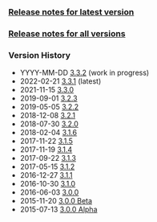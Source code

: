 ### [Release notes for latest version](latest.md)

### [Release notes for all versions](full.md)

### Version History

* YYYY-MM-DD [3.3.2](3.3.2.md) (work in progress)
* 2022-02-21 [3.3.1](3.3.1.md) (latest)
* 2021-11-15 [3.3.0](3.3.0.md)
* 2019-09-01 [3.2.3](3.2.3.md)
* 2019-05-05 [3.2.2](3.2.2.md)
* 2018-12-08 [3.2.1](3.2.1.md)
* 2018-07-30 [3.2.0](3.2.0.md)
* 2018-02-04 [3.1.6](3.1.6.md)
* 2017-11-22 [3.1.5](3.1.5.md)
* 2017-11-19 [3.1.4](3.1.4.md)
* 2017-09-22 [3.1.3](3.1.3.md)
* 2017-05-15 [3.1.2](3.1.2.md)
* 2016-12-27 [3.1.1](3.1.1.md)
* 2016-10-30 [3.1.0](3.1.0.md)
* 2016-06-03 [3.0.0](3.0.0.md)
* 2015-11-20 [3.0.0 Beta](3.0.0b.md)
* 2015-07-13 [3.0.0 Alpha](3.0.0a.md)
